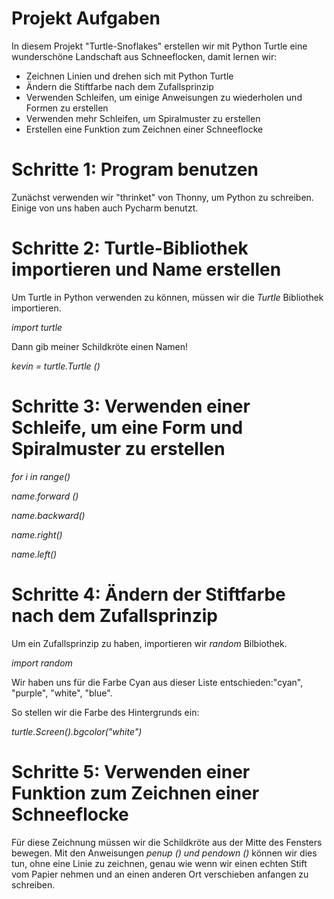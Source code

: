 # Projekt Aufgaben

In diesem Projekt "Turtle-Snoflakes" erstellen wir mit Python Turtle eine wunderschöne Landschaft aus Schneeflocken, damit lernen wir:
* Zeichnen Linien und drehen sich mit Python Turtle
* Ändern die Stiftfarbe nach dem Zufallsprinzip
* Verwenden Schleifen, um einige Anweisungen zu wiederholen und Formen zu erstellen
* Verwenden mehr Schleifen, um Spiralmuster zu erstellen
* Erstellen eine Funktion zum Zeichnen einer Schneeflocke

# Schritte 1: Program benutzen 

Zunächst verwenden wir "thrinket" von Thonny, um Python zu schreiben. Einige von uns haben auch Pycharm benutzt.  


# Schritte 2:  Turtle-Bibliothek importieren und Name erstellen

Um Turtle in Python verwenden zu können, müssen wir die *Turtle* Bibliothek importieren. 

*import turtle*

Dann gib meiner Schildkröte einen Namen!

*kevin = turtle.Turtle ()*

# Schritte 3: Verwenden einer Schleife, um eine Form und Spiralmuster zu erstellen

*for i in range()*
  
*name.forward ()*
  
*name.backward()*
  
*name.right()*
  
*name.left()*
  

# Schritte 4:  Ändern der Stiftfarbe nach dem Zufallsprinzip

Um ein Zufallsprinzip zu haben, importieren wir *random* Bilbiothek.

*import random*

Wir haben uns für die Farbe Cyan aus dieser Liste entschieden:"cyan", "purple", "white", "blue".

So stellen wir die Farbe des Hintergrunds ein:

*turtle.Screen().bgcolor("white")*


# Schritte 5: Verwenden einer Funktion zum Zeichnen einer Schneeflocke

Für diese Zeichnung müssen wir die Schildkröte aus der Mitte des Fensters bewegen. 
Mit den Anweisungen *penup () und pendown ()* können wir dies tun, ohne eine Linie zu zeichnen, 
genau wie wenn wir einen echten Stift vom Papier nehmen und an einen anderen Ort verschieben anfangen zu schreiben.
       
      
